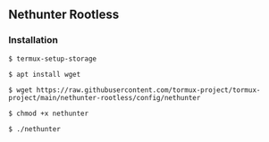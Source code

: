 ## Nethunter Rootless

### Installation
```
$ termux-setup-storage
```
```
$ apt install wget
```
```
$ wget https://raw.githubusercontent.com/tormux-project/tormux-project/main/nethunter-rootless/config/nethunter
```
```
$ chmod +x nethunter
```
```
$ ./nethunter
```

